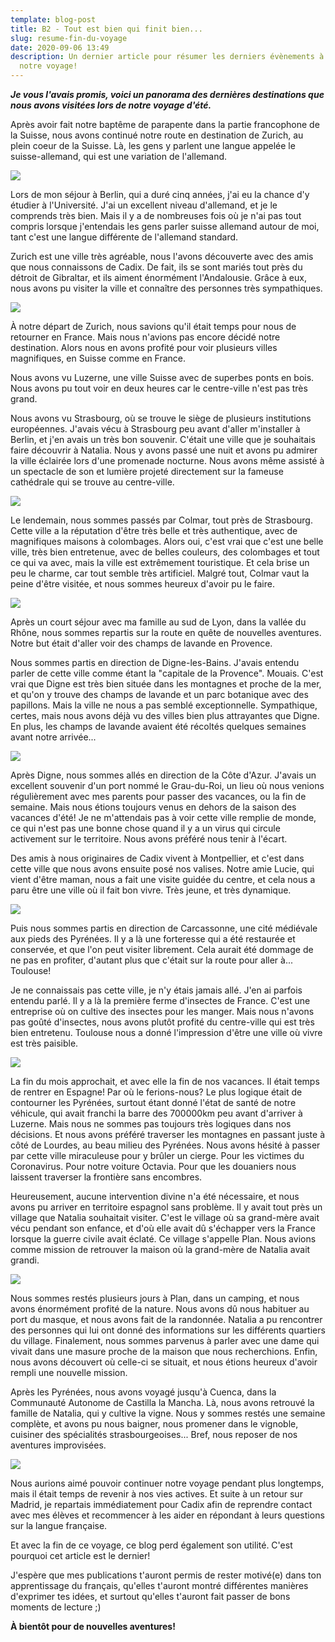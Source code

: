 ```yaml
---
template: blog-post
title: B2 - Tout est bien qui finit bien...
slug: resume-fin-du-voyage
date: 2020-09-06 13:49
description: Un dernier article pour résumer les derniers évènements à la fin de
  notre voyage!
---
```

***Je vous l'avais promis, voici un panorama des dernières destinations que nous avons visitées lors de notre voyage d'été.***

Après avoir fait notre baptême de parapente dans la partie francophone de la Suisse, nous avons continué notre route en destination de Zurich, au plein coeur de la Suisse. Là, les gens y parlent une langue appelée le suisse-allemand, qui est une variation de l'allemand.

![](/assets/img-20200803-wa0012.jpg)

Lors de mon séjour à Berlin, qui a duré cinq années, j'ai eu la chance d'y étudier à l'Université. J'ai un excellent niveau d'allemand, et je le comprends très bien. Mais il y a de nombreuses fois où je n'ai pas tout compris lorsque j'entendais les gens parler suisse allemand autour de moi, tant c'est une langue différente de l'allemand standard.

Zurich est une ville très agréable, nous l'avons découverte avec des amis que nous connaissons de Cadix. De fait, ils se sont mariés tout près du détroit de Gibraltar, et ils aiment énormément l'Andalousie. Grâce à eux, nous avons pu visiter la ville et connaître des personnes très sympathiques.

![](/assets/img-20200803-wa0014.jpg)

À notre départ de Zurich, nous savions qu'il était temps pour nous de retourner en France. Mais nous n'avions pas encore décidé notre destination. Alors nous en avons profité pour voir plusieurs villes magnifiques, en Suisse comme en France.

Nous avons vu Luzerne, une ville Suisse avec de superbes ponts en bois. Nous avons pu tout voir en deux heures car le centre-ville n'est pas très grand.

Nous avons vu Strasbourg, où se trouve le siège de plusieurs institutions européennes. J'avais vécu à Strasbourg peu avant d'aller m'installer à Berlin, et j'en avais un très bon souvenir. C'était une ville que je souhaitais faire découvrir à Natalia. Nous y avons passé une nuit et avons pu admirer la ville éclairée lors d'une promenade nocturne. Nous avons même assisté à un spectacle de son et lumière projeté directement sur la fameuse cathédrale qui se trouve au centre-ville.

![](/assets/img-20200804-wa0018.jpg)

Le lendemain, nous sommes passés par Colmar, tout près de Strasbourg. Cette ville a la réputation d'être très belle et très authentique, avec de magnifiques maisons à colombages. Alors oui, c'est vrai que c'est une belle ville, très bien entretenue, avec de belles couleurs, des colombages et tout ce qui va avec, mais la ville est extrêmement touristique. Et cela brise un peu le charme, car tout semble très artificiel. Malgré tout, Colmar vaut la peine d'être visitée, et nous sommes heureux d'avoir pu le faire.

![](/assets/img-20200804-wa0052.jpg)

Après un court séjour avec ma famille au sud de Lyon, dans la vallée du Rhône, nous sommes repartis sur la route en quête de nouvelles aventures. Notre but était d'aller voir des champs de lavande en Provence.

Nous sommes partis en direction de Digne-les-Bains. J'avais entendu parler de cette ville comme étant la "capitale de la Provence". Mouais. C'est vrai que Digne est très bien située dans les montagnes et proche de la mer, et qu'on y trouve des champs de lavande et un parc botanique avec des papillons. Mais la ville ne nous a pas semblé exceptionnelle. Sympathique, certes, mais nous avons déjà vu des villes bien plus attrayantes que Digne. En plus, les champs de lavande avaient été récoltés quelques semaines avant notre arrivée...

![](/assets/img-20200804-wa0083.jpg)

Après Digne, nous sommes allés en direction de la Côte d'Azur. J'avais un excellent souvenir d'un port nommé le Grau-du-Roi, un lieu où nous venions régulièrement avec mes parents pour passer des vacances, ou la fin de semaine. Mais nous étions toujours venus en dehors de la saison des vacances d'été! Je ne m'attendais pas à voir cette ville remplie de monde, ce qui n'est pas une bonne chose quand il y a un virus qui circule activement sur le territoire. Nous avons préféré nous tenir à l'écart.

Des amis à nous originaires de Cadix vivent à Montpellier, et c'est dans cette ville que nous avons ensuite posé nos valises. Notre amie Lucie, qui vient d'être maman, nous a fait une visite guidée du centre, et cela nous a paru être une ville où il fait bon vivre. Très jeune, et très dynamique.

![](/assets/img-20200821-wa0069.jpg)

Puis nous sommes partis en direction de Carcassonne, une cité médiévale aux pieds des Pyrénées. Il y a là une forteresse qui a été restaurée et conservée, et que l'on peut visiter librement. Cela aurait été dommage de ne pas en profiter, d'autant plus que c'était sur la route pour aller à... Toulouse!

Je ne connaissais pas cette ville, je n'y étais jamais allé. J'en ai parfois entendu parlé. Il y a là la première ferme d'insectes de France. C'est une entreprise où on cultive des insectes pour les manger. Mais nous n'avons pas goûté d'insectes, nous avons plutôt profité du centre-ville qui est très bien entretenu. Toulouse nous a donné l'impression d'être une ville où vivre est très paisible.

![](/assets/img-20200822-wa0019.jpg)

La fin du mois approchait, et avec elle la fin de nos vacances. Il était temps de rentrer en Espagne! Par où le ferions-nous? Le plus logique était de contourner les Pyrénées, surtout étant donné l'état de santé de notre véhicule, qui avait franchi la barre des 700000km peu avant d'arriver à Luzerne. Mais nous ne sommes pas toujours très logiques dans nos décisions. Et nous avons préféré traverser les montagnes en passant juste à côté de Lourdes, au beau milieu des Pyrénées. Nous avons hésité à passer par cette ville miraculeuse pour y brûler un cierge. Pour les victimes du Coronavirus. Pour notre voiture Octavia. Pour que les douaniers nous laissent traverser la frontière sans encombres.

Heureusement, aucune intervention divine n'a été nécessaire, et nous avons pu arriver en territoire espagnol sans problème. Il y avait tout près un village que Natalia souhaitait visiter. C'est le village où sa grand-mère avait vécu pendant son enfance, et d'où elle avait dû s'échapper vers la France lorsque la guerre civile avait éclaté. Ce village s'appelle Plan. Nous avions comme mission de retrouver la maison où la grand-mère de Natalia avait grandi.

![](/assets/img-20200822-wa0051.jpg)

Nous sommes restés plusieurs jours à Plan, dans un camping, et nous avons énormément profité de la nature. Nous avons dû nous habituer au port du masque, et nous avons fait de la randonnée. Natalia a pu rencontrer des personnes qui lui ont donné des informations sur les différents quartiers du village. Finalement, nous sommes parvenus à parler avec une dame qui vivait dans une masure proche de la maison que nous recherchions. Enfin, nous avons découvert où celle-ci se situait, et nous étions heureux d'avoir rempli une nouvelle mission.

Après les Pyrénées, nous avons voyagé jusqu'à Cuenca, dans la Communauté Autonome de Castilla la Mancha. Là, nous avons retrouvé la famille de Natalia, qui y cultive la vigne. Nous y sommes restés une semaine complète, et avons pu nous baigner, nous promener dans le vignoble, cuisiner des spécialités strasbourgeoises... Bref, nous reposer de nos aventures improvisées.

![](/assets/img-20200822-wa0043.jpg)

Nous aurions aimé pouvoir continuer notre voyage pendant plus longtemps, mais il était temps de revenir à nos vies actives. Et suite à un retour sur Madrid, je repartais immédiatement pour Cadix afin de reprendre contact avec mes élèves et recommencer à les aider en répondant à leurs questions sur la langue française.

Et avec la fin de ce voyage, ce blog perd également son utilité. C'est pourquoi cet article est le dernier!

J'espère que mes publications t'auront permis de rester motivé(e) dans ton apprentissage du français, qu'elles t'auront montré différentes manières d'exprimer tes idées, et surtout qu'elles t'auront fait passer de bons moments de lecture ;)

**À bientôt pour de nouvelles aventures!**